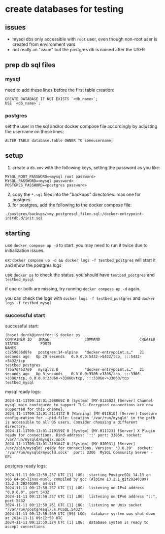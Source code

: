 # create databases for testing

## issues

- mysql dbs only accessible with `root` user, even though non-root user is created from environment vars
- not really an "issue" but the postgres db is named after the USER

## prep db sql files

### mysql

need to add these lines before the first table creation:

```
CREATE DATABASE IF NOT EXISTS `<db_name>`;
USE `<db_name>`;
```

### postgres

set the user in the sql and/or docker compose file accordingly by adjusting the username on these lines:

```
ALTER TABLE database.table OWNER TO someusername;
```

## setup

1. create a `db.env` with the following keys, setting the password as you like:

```
MYSQL_ROOT_PASSWORD=<mysql root password>
MYSQL_PASSWORD=<mysql password>
POSTGRES_PASSWORD=<postgres password>
```

2. copy the `*.sql` files into the "backups" directories. max one for postgres.
3. for postgres, add the following to the docker compose file:

```
./postgres/backups/<my_postgresql_file>.sql:/docker-entrypoint-initdb.d/init.sql
```

## starting

use `docker compose up -d` to start. you may need to run it twice due to initialization issues.

ex: `docker compose up -d && docker logs -f testbed_postgres` will start it and show the postgres logs

use `docker ps` to check the status. you should have `testbed_postgres` and `testbed_mysql`

if one or both are missing, try running `docker compose up -d` again.

you can check the logs with `docker logs -f testbed_postgres` and `docker logs -f testbed_mysql`

### successful start

successful start:

```
(base) derek@jennifer:~$ docker ps
CONTAINER ID   IMAGE                COMMAND                  CREATED          STATUS          PORTS                                                                                      NAMES
c3759036d8fe   postgres:14-alpine   "docker-entrypoint.s…"   21 seconds ago   Up 20 seconds   0.0.0.0:5432->5432/tcp, :::5432->5432/tcp                                                  testbed_postgres
f76a7d463769   mysql:8.0            "docker-entrypoint.s…"   21 seconds ago   Up 8 seconds    0.0.0.0:3306->3306/tcp, :::3306->3306/tcp, 0.0.0.0:33060->33060/tcp, :::33060->33060/tcp   testbed_mysql
```

mysql ready logs:

```
2024-11-11T09:13:01.208069Z 0 [System] [MY-013602] [Server] Channel mysql_main configured to support TLS. Encrypted connections are now supported for this channel.
2024-11-11T09:13:01.211417Z 0 [Warning] [MY-011810] [Server] Insecure configuration for --pid-file: Location '/var/run/mysqld' in the path is accessible to all OS users. Consider choosing a different directory.
2024-11-11T09:13:01.219159Z 0 [System] [MY-011323] [Server] X Plugin ready for connections. Bind-address: '::' port: 33060, socket: /var/run/mysqld/mysqlx.sock
2024-11-11T09:13:01.219184Z 0 [System] [MY-010931] [Server] /usr/sbin/mysqld: ready for connections. Version: '8.0.39'  socket: '/var/run/mysqld/mysqld.sock'  port: 3306  MySQL Community Server - GPL
```

postgres ready logs:

```
2024-11-11 09:12:50.257 UTC [1] LOG:  starting PostgreSQL 14.13 on x86_64-pc-linux-musl, compiled by gcc (Alpine 13.2.1_git20240309) 13.2.1 20240309, 64-bit
2024-11-11 09:12:50.257 UTC [1] LOG:  listening on IPv4 address "0.0.0.0", port 5432
2024-11-11 09:12:50.257 UTC [1] LOG:  listening on IPv6 address "::", port 5432
2024-11-11 09:12:50.261 UTC [1] LOG:  listening on Unix socket "/var/run/postgresql/.s.PGSQL.5432"
2024-11-11 09:12:50.269 UTC [59] LOG:  database system was shut down at 2024-11-11 09:12:50 UTC
2024-11-11 09:12:50.274 UTC [1] LOG:  database system is ready to accept connections
```